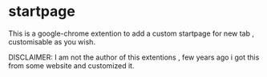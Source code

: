 # startpage  
This is a google-chrome extention to add a custom startpage for new tab , customisable as you wish.
  
  DISCLAIMER: I am not the author of this extentions , few years ago i got this from some website and customized it. 
